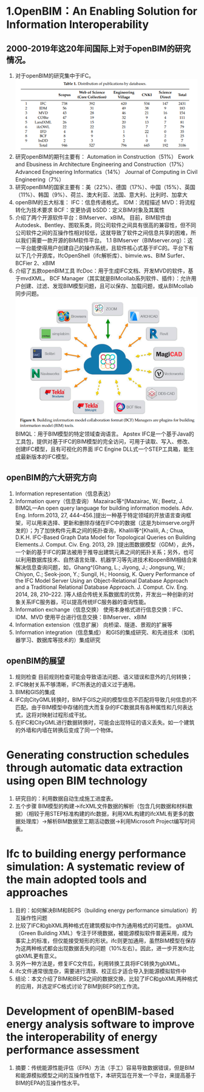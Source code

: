 # 1.OpenBIM：An Enabling Solution for Information Interoperability
## 2000-2019年这20年间国际上对于openBIM的研究情况。
1. 对于openBIM的研究集中于IFC。
![Alt text](images/openBIM%E7%A0%94%E7%A9%B6%E6%96%B9%E5%90%91.png)
1. 研究openBIM的期刊主要有：
    Automation in Construction（51%）
    Ework and Ebusiness in Architecture Engineering and Construction（17%）
    Advanced Engineering Informatics（14%）
    Journal of Computing in Civil Engineering（7%）
2. 研究openBIM的国家主要有：美（22%）、德国（17%）、中国（15%）、英国（11%）、韩国（9%）、荷兰、澳大利亚、法国、意大利、比利时、加拿大
3. openBIM的五大标准：
   IFC：信息传递格式。
   IDM：流程描述
   MVD：将流程转化为技术要求
   BCF：变更协调
   bSDD：定义BIM对象及其属性
4. 介绍了两个开源软件平台：BIMserver、xBIM。
   目前，BIM软件由Autodesk、Bentley、图软系类，同公司软件之间具有很高的兼容性，但不同公司软件之间的互操作性相对较低，这就导致了软件之间信息共享的困难，所以我们需要一款开源的BIM软件平台。
   1.1 BIMserver（BIMserver.org）：这一平台能使得用户创建自己的操作系统，且软件核心式基于IFC的。平台下有以下几个开源库，IfcOpenShell（ifc解析库）、bimvie.ws、BIM Surfer、BCFier
   2、xBIM
5. 介绍了五款openBIM工具
   IfcDoc：用于生成IFC文档、开发MVD的软件，基于mvdXML。
   BCF Manager（其实就是BIMcollab系列软件、插件）：允许用户创建、过滤、发现BIM模型问题，且可以保存、加载问题，或从BIMcollab同步问题。
   ![Alt text](images/BIMcollab%E7%B3%BB%E5%88%97.png)
   BIMQL：用于BIM模型的特定领域查询语言。
   Apstex IFC是一个基于Java的工具包，提供对基于IFC的BIM模型的完全访问，可用于读取、写入、修改、创建IFC模型，且有可视化的界面
   IFC Engine DLL式一个STEP工具箱，能生成最新版本的IFC模型。

## openBIM的六大研究方向
1. Information representation（信息表达）
2. Information query（信息查询）
   Mazairac等^[Mazairac, W.; Beetz, J. BIMQL—An open query language for building information models. Adv. Eng. Inform.2013, 27, 444–456.]提出一种基于特定领域的开放语言查询框架，可以用来选择、更新和删除存储在IFC中的数据（这是为bimserve.org开发的）；为了加快构件元素之间的拓扑查询，Khalili等^[Khalili, A.; Chua, D.K.H. IFC-Based Graph Data Model for Topological Queries on Building Elements.J. Comput. Civ. Eng. 2013, 29. ]提出图数据模型（GDM），此外，一个新的基于IFC的算法被用于推导出建筑元素之间的拓扑关系；另外，也可以利用数据库技术、自然语言处理、机器学习等先进技术和openBIM相结合来解决信息查询问题，如，Ghang^[Ghang, L.; Jiyong, J.; Jongsung, W.; Chiyon, C.; Seok-joon, Y.; Sungil, H.; Hoonsig, K. Query Performance of the IFC Model Server Using an Object-Relational Database Approach and a Traditional Relational Database Approach. J. Comput. Civ. Eng. 2014, 28, 210–222.
]等人结合传统关系数据库的优势，开发出一种创新的对象关系IFC服务器，可以提高传统IFC服务器的查询性能。
3. Information exchange（信息交换）
   使用本身格式进行信息交换：IFC、IDM、MVD
   使用平台进行信息交换：BIMserver、xBIM
4. Information extension（信息扩展）
   向桥梁、隧道、景观的扩展等
5. Information integration（信息集成）
   和GIS的集成研究、和先进技术（如机器学习、数据库等技术的）集成研究
## openBIM的展望
1. 规则检查
   目前规则检查可能会导致语法问题、语义错误和意外的几何转换；
2. IFC映射关系不够清晰，IFC所表达的语义过于通用。
3. BIM和GIS的集成
4. IFC向CityGML转换时，BIM于GIS之间的模型信息不匹配将导致几何信息的不匹配。由于BIM模型中存储的庞大而复杂的IFC数据具有各种属性和几何表达式，这将对映射过程形成干扰。
5. 在IFC和CityGML进行数据转换时，可能会出现特征的语义丢失。如一个建筑的外墙和内墙在转换后变成了同一个物体。

# Generating construction schedules through automatic data extraction using open BIM technology
1. 研究目的：利用数据自动生成施工进度表。
1. 五个步骤
BIM模型的构建→ifcXML文件数据的解析（包含几何数据和材料数据）（相较于用STEP标准构建的ifc数据，利用XML构建的ifcXML有更多的数据处理库）→解析BIM数据至工期活动数据→利用Microsoft Project编写时间表。

# Ifc to building energy performance simulation: A systematic review of the main adopted tools and approaches

1. 目的：如何解决BIM和BEPS（building energy performance simulation）的互操作性问题
2. 比较了IFC和gbXML两种格式在建筑模拟中作为通用格式的可能性。
 gbXML（Green Building XML）专注于环境数据，被能源模拟软件普遍采用，成为事实上的标准，但仅能接受矩形的形状。ifc则更加通用，虽然BIM模型在保存为这两种格式都会出现数据丢失的问题（10%左右）。因此，进一步开发ifc比gbXML更有意义。
1. 另外一种方法是，修复IFC文件后，利用转换工具将IFC转换为gbXML。
2. ifc文件通常很庞杂，需要进行清理、校正后才适合导入到能源模拟软件中
3. 结论：本文介绍了BIM和BEPS之间的数据交换，比较了IFC和gbXML两种格式的应用，并选定IFC格式讨论了BIM到BEPS的工作流。

# Development of openBIM-based energy analysis software to improve the interoperability of energy performance assessment
1. 摘要：传统能源性能评估（EPA）方法（手工）容易导致数据错误，但是BIM和能源模拟模型之间的互操作性低下，本研究旨在开发一个平台，来提高基于BIM的EPA的互操作性水平。